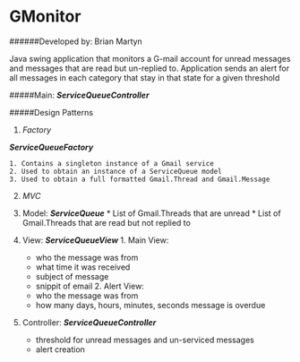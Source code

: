 # GMonitor

######Developed by: Brian Martyn

Java swing application that monitors a G-mail account for unread messages and messages that are read but un-replied to.  Application sends an alert for all messages in each category that stay in that state for a given threshold

#####Main: **_ServiceQueueController_**

#####Design Patterns

1. *Factory*

  **_ServiceQueueFactory_**
  
    1. Contains a singleton instance of a Gmail service
    2. Used to obtain an instance of a ServiceQueue model
    3. Used to obtain a full formatted Gmail.Thread and Gmail.Message

2. *MVC*

  1. Model: **_ServiceQueue_**
    * List of Gmail.Threads that are unread
    * List of Gmail.Threads that are read but not replied to
  2. View: **_ServiceQueueView_**
    1. Main View: 
      * who the message was from
      * what time it was received
      * subject of message
      * snippit of email
    2. Alert View:
      * who the message was from
      * how many days, hours, minutes, seconds message is overdue
  3. Controller: **_ServiceQueueController_**
      * threshold for unread messages and un-serviced messages
      * alert creation
